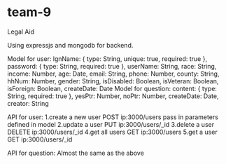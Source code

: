 # team-9
Legal Aid

Using expressjs and mongodb for backend.

Model for user:
lgnName: {
		type: String,
		unique: true,
		required: true
	},
	password: {
		type: String,
		required: true
	},
	userName: String,
	race: String,
	income: Number,
	age: Date,
	email: String,
	phone: Number,
	county: String,
	hhNum: Number,
	gender: String,
	isDisabled: Boolean,
	isVeteran: Boolean,
	isForeign: Boolean,
	createDate: Date
Model for question:
content: {
		type: String,
		required: true
	},
	yesPtr: Number,
	noPtr: Number,
	createDate: Date,
	creator: String
  
API for user:
1.create a new user
POST ip:3000/users   pass in parameters defined in model
2.update a user
PUT ip:3000/users/_id 
3.delete a user
DELETE ip:3000/users/_id
4.get all users
GET ip:3000/users
5.get a user
GET ip:3000/users/_id

API for question:
Almost the same as the above
